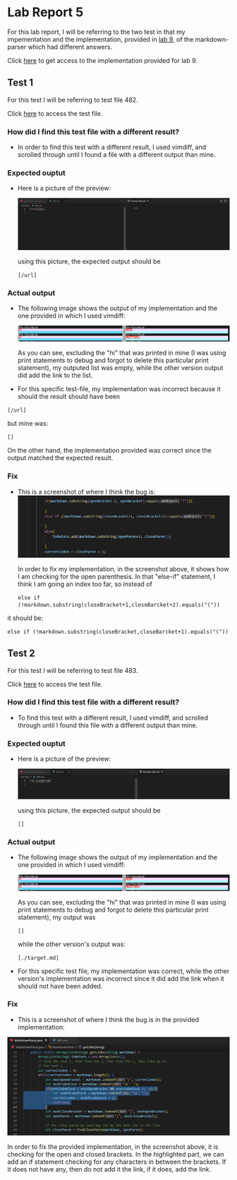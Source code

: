 # Lab Report 5

For this lab report, I will be referring to the two test in that my impementation and the implementation, provided in [lab 9](https://docs.google.com/document/d/1T0y1R0i3dNtvhbEBImuSM3YagMJmprbsDaM42PzWUjI/edit), of the  markdown-parser which had different answers.

Click [here](https://github.com/nidhidhamnani/markdown-parser.git) to get access to the implementation provided for lab 9.
 

## Test 1
For this test I will be referring to test file 482.

Click [here](https://github.com/nidhidhamnani/markdown-parser/blob/main/test-files/482.md) to access the test file.

### How did I find this test file with a different result? 

- In order to find this test with a different result, I used vimdiff, and scrolled through until I found a file with a different output than mine. 

### Expected ouptut
- Here is a picture of the preview:

    ![image](labReport5Images\LabReport5Preview482.png)
    
    using this picture, the expected output should be 
    ```
    [/url]
    ```
### Actual output

- The following image shows the output of my implementation and the one provided in which I used vimdiff: 

   ![image](labReport5Images\vimdiff.png)

  As you can see, excluding the "hi" that was printed in mine (I was using print statements to debug and forgot to delete this particular print statement), my outputed list was empty, while the other version output did add the link to the list. 


- For this specific test-file, my implementation was incorrect because it should the result should have been 
 ```
[/url]
``` 
but mine was:
```
[]
```
On the other hand, the implementation provided was correct since the output matched the expected result.

### Fix
- This is a screenshot of where I think the bug is:
![image](labReport5Images\labReport5Fix482.png)

   In order to fix my implementation, in the screenshot above, it shows how I am checking for the open parenthesis. In that "else-if" statement, I think I am going an index too far, so instead of 
   ```
   else if (!markdown.substring(closeBracket+1,closeBarcket+2).equals("("))
   ```

it should be: 

```
else if (!markdown.substring(closeBracket,closeBarcket+1).equals("("))
```


## Test 2
For this test I will be referring to test file 483.

Click [here](https://github.com/nidhidhamnani/markdown-parser/blob/main/test-files/483.md) to access the test file.

### How did I find this test file with a different result? 

- To find this test with a different result, I used vimdiff, and scrolled through until I found this file with a different output than mine. 

### Expected ouptut
- Here is a picture of the preview:

    ![image](labReport5Images\labReport5Preview483.png)
    
    using this picture, the expected output should be 
    ```
    []
    ```
### Actual output
- The following image shows the output of my implementation and the one provided in which I used vimdiff: 

   ![image](labReport5Images\vimdiff.png)

  As you can see, excluding the "hi" that was printed in mine (I was using print statements to debug and forgot to delete this particular print statement), my output was 
  ```
  []
  ``` 
  while the other version's output was:
  ```
  [./target.md]
  ```
- For this specific test file, my implementation was correct, while the other version's implementation was incorrect since it did add the link when it should not have been added.

### Fix

- This is a screenshot of where I think the bug is in the provided implementation:

![image](labReport5Images\labReport5fix483.png)

In order to fix the provided implementation, in the screenshot above, it is checking for the open and closed brackets. In the highlighted part, we can add an if statement checking for any characters in between the brackets. If it does not have any, then do not add it the link, if it does, add the link. 